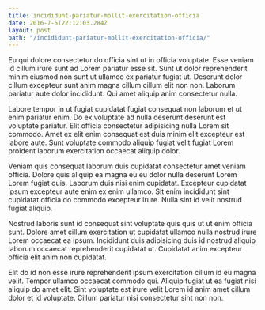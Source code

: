 ```yaml
---
title: incididunt-pariatur-mollit-exercitation-officia
date: 2016-7-5T22:12:03.284Z
layout: post
path: "/incididunt-pariatur-mollit-exercitation-officia/"
---
```


Eu qui dolore consectetur do officia sint ut in officia voluptate. Esse veniam id cillum irure sunt ad Lorem pariatur esse sit. Sunt ut dolor reprehenderit minim eiusmod non sunt ut ullamco ex pariatur fugiat ut. Deserunt dolor cillum excepteur sunt anim magna cillum cillum elit non non. Laborum pariatur aute dolor incididunt. Qui amet aliquip anim consectetur nulla.

Labore tempor in ut fugiat cupidatat fugiat consequat non laborum et ut enim pariatur enim. Do ex voluptate ad nulla deserunt deserunt est voluptate pariatur. Elit officia consectetur adipisicing nulla Lorem sit commodo. Amet ex elit enim consequat est duis minim elit excepteur est labore aute. Sunt voluptate commodo aliquip fugiat velit fugiat Lorem proident laborum exercitation occaecat aliquip dolor.

Veniam quis consequat laborum duis cupidatat consectetur amet veniam officia. Dolore quis aliquip ea magna eu eu dolor nulla deserunt Lorem Lorem fugiat duis. Laborum duis nisi enim cupidatat. Excepteur cupidatat ipsum excepteur aute enim ex enim ullamco. Sit enim incididunt sint cupidatat officia do commodo excepteur irure. Nulla sint id velit nostrud fugiat aliquip.

Nostrud laboris sunt id consequat sint voluptate quis quis ut ut enim officia sunt. Dolore amet cillum exercitation ut cupidatat ullamco nulla nostrud irure Lorem occaecat ea ipsum. Incididunt duis adipisicing duis id nostrud aliquip laborum occaecat reprehenderit cupidatat ut. Cupidatat anim excepteur officia elit anim non cupidatat.

Elit do id non esse irure reprehenderit ipsum exercitation cillum id eu magna velit. Tempor ullamco occaecat commodo qui. Aliquip fugiat ut ea fugiat nisi aliquip do amet elit. Sint voluptate est irure velit Lorem id anim amet cillum dolor et id voluptate. Cillum pariatur nisi consectetur sint non non.